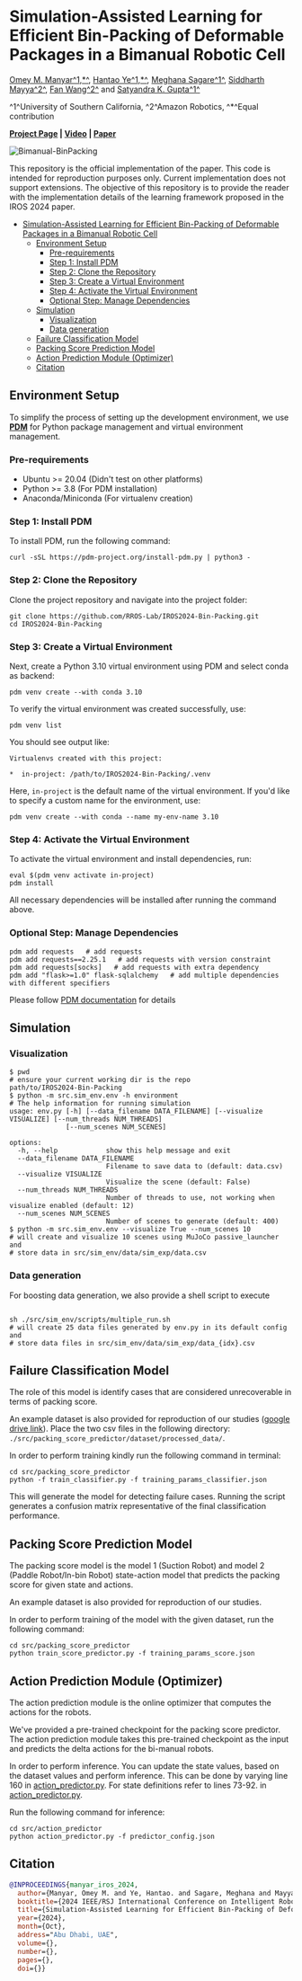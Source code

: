 # Simulation-Assisted Learning for Efficient Bin-Packing of Deformable Packages in a Bimanual Robotic Cell

[Omey M. Manyar^1,*^](https://omey-manyar.com/), [Hantao Ye^1,*^](https://hantao-ye.github.io/), [Meghana Sagare^1^](https://www.linkedin.com/in/msagare), [Siddharth Mayya^2^](https://www.amazon.science/author/siddharth-mayya), [Fan Wang^2^](https://www.amazon.science/author/fan-wang) and [Satyandra K. Gupta^1^](https://sites.usc.edu/skgupta/)

^1^University of Southern California, ^2^Amazon Robotics, ^*^Equal contribution

**[Project Page](https://sites.google.com/usc.edu/bimanual-binpacking/home) | [Video](https://www.youtube.com/watch?v=l6VeTOpoE5A) | [Paper](https://www.amazon.science/publications/simulation-assisted-learning-for-efficient-bin-packing-of-deformable-packages-in-a-bimanual-robotic-cell)**

![Bimanual-BinPacking](./assets/bi-manual-binpacking.gif)

This repository is the official implementation of the paper. This code is intended for reproduction purposes only. Current implementation does not support extensions. The objective of this repository is to provide the reader with the implementation details of the learning framework proposed in the IROS 2024 paper.

- [Simulation-Assisted Learning for Efficient Bin-Packing of Deformable Packages in a Bimanual Robotic Cell](#simulation-assisted-learning-for-efficient-bin-packing-of-deformable-packages-in-a-bimanual-robotic-cell)
  - [Environment Setup](#environment-setup)
    - [Pre-requirements](#pre-requirements)
    - [Step 1: Install PDM](#step-1-install-pdm)
    - [Step 2: Clone the Repository](#step-2-clone-the-repository)
    - [Step 3: Create a Virtual Environment](#step-3-create-a-virtual-environment)
    - [Step 4: Activate the Virtual Environment](#step-4-activate-the-virtual-environment)
    - [Optional Step: Manage Dependencies](#optional-step-manage-dependencies)
  - [Simulation](#simulation)
    - [Visualization](#visualization)
    - [Data generation](#data-generation)
  - [Failure Classification Model](#failure-classification-model)
  - [Packing Score Prediction Model](#packing-score-prediction-model)
  - [Action Prediction Module (Optimizer)](#action-prediction-module-optimizer)
  - [Citation](#citation)

## Environment Setup

To simplify the process of setting up the development environment, we use **[PDM](https://pdm-project.org/en/latest/)** for Python package management and virtual environment management.

### Pre-requirements

- Ubuntu >= 20.04 (Didn't test on other platforms)
- Python >= 3.8 (For PDM installation)
- Anaconda/Miniconda (For virtualenv creation)

### Step 1: Install PDM

To install PDM, run the following command:

```shell
curl -sSL https://pdm-project.org/install-pdm.py | python3 -
```

### Step 2: Clone the Repository

Clone the project repository and navigate into the project folder:

```shell
git clone https://github.com/RROS-Lab/IROS2024-Bin-Packing.git
cd IROS2024-Bin-Packing
```

### Step 3: Create a Virtual Environment

Next, create a Python 3.10 virtual environment using PDM and select conda as backend:

```shell
pdm venv create --with conda 3.10
```

To verify the virtual environment was created successfully, use:

```shell
pdm venv list
```

You should see output like:

```shell
Virtualenvs created with this project:

*  in-project: /path/to/IROS2024-Bin-Packing/.venv
```

Here, `in-project` is the default name of the virtual environment. If you'd like to specify a custom name for the environment, use:

```shell
pdm venv create --with conda --name my-env-name 3.10
```

### Step 4: Activate the Virtual Environment

To activate the virtual environment and install dependencies, run:

```shell
eval $(pdm venv activate in-project)
pdm install
```

All necessary dependencies will be installed after running the command above.

### Optional Step: Manage Dependencies

```shell
pdm add requests   # add requests
pdm add requests==2.25.1   # add requests with version constraint
pdm add requests[socks]   # add requests with extra dependency
pdm add "flask>=1.0" flask-sqlalchemy   # add multiple dependencies with different specifiers
```

Please follow [PDM documentation](https://pdm-project.org/en/latest/usage/dependency/) for details

## Simulation

### Visualization

```shell
$ pwd 
# ensure your current working dir is the repo
path/to/IROS2024-Bin-Packing
$ python -m src.sim_env.env -h environment
# The help information for running simulation 
usage: env.py [-h] [--data_filename DATA_FILENAME] [--visualize VISUALIZE] [--num_threads NUM_THREADS]
              [--num_scenes NUM_SCENES]

options:
  -h, --help            show this help message and exit
  --data_filename DATA_FILENAME
                        Filename to save data to (default: data.csv)
  --visualize VISUALIZE
                        Visualize the scene (default: False)
  --num_threads NUM_THREADS
                        Number of threads to use, not working when visualize enabled (default: 12)
  --num_scenes NUM_SCENES
                        Number of scenes to generate (default: 400)
$ python -m src.sim_env.env --visualize True --num_scenes 10
# will create and visualize 10 scenes using MuJoCo passive_launcher and 
# store data in src/sim_env/data/sim_exp/data.csv
```

### Data generation

For boosting data generation, we also provide a shell script to execute

```shell

sh ./src/sim_env/scripts/multiple_run.sh
# will create 25 data files generated by env.py in its default config and 
# store data files in src/sim_env/data/sim_exp/data_{idx}.csv
```

## Failure Classification Model

The role of this model is identify cases that are considered unrecoverable in terms of packing score.

An example dataset is also provided for reproduction of our studies ([google drive link](https://drive.google.com/file/d/1uVUyZfa5tIXsbdR-5V-E6-_dTNmQGyZw/view?usp=drive_link)). Place the two csv files in the following directory: `./src/packing_score_predictor/dataset/processed_data/`.

In order to perform training kindly run the following command in terminal:

```shell
cd src/packing_score_predictor
python -f train_classifier.py -f training_params_classifier.json
```

This will generate the model for detecting failure cases. Running the script generates a confusion matrix representative of the final classification performance.

## Packing Score Prediction Model

The packing score model is the model 1 (Suction Robot) and model 2 (Paddle Robot/In-bin Robot) state-action model that predicts the packing score for given state and actions.

An example dataset is also provided for reproduction of our studies.

In order to perform training of the model with the given dataset, run the following command:

```shell
cd src/packing_score_predictor
python train_score_predictor.py -f training_params_score.json
```

## Action Prediction Module (Optimizer)

The action prediction module is the online optimizer that computes the actions for the robots.

We've provided a pre-trained checkpoint for the packing score predictor. The action prediction module takes this pre-trained checkpoint as the input and predicts the delta actions for the bi-manual robots.

In order to perform inference. You can update the state values, based on the dataset values and perform inference. This can be done by varying line 160 in [action_predictor.py](./src/action_predictor/action_predictor.py). For state definitions refer to lines 73-92. in [action_predictor.py](./src/action_predictor/action_predictor.py).

Run the following command for inference:

```shell
cd src/action_predictor
python action_predictor.py -f predictor_config.json
```

## Citation

```BibTeX
@INPROCEEDINGS{manyar_iros_2024,
  author={Manyar, Omey M. and Ye, Hantao. and Sagare, Meghana and Mayya, Siddharth and Wang, Fan and Gupta, Satyandra K.},
  booktitle={2024 IEEE/RSJ International Conference on Intelligent Robots and Systems (IROS)}, 
  title={Simulation-Assisted Learning for Efficient Bin-Packing of Deformable Packages in a Bimanual Robotic Cell}, 
  year={2024},
  month={Oct},
  address="Abu Dhabi, UAE", 
  volume={},
  number={},
  pages={},
  doi={}}
```
